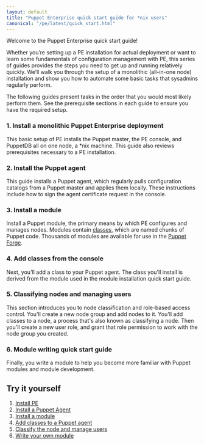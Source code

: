 ```yaml
---
layout: default
title: "Puppet Enterprise quick start guide for *nix users"
canonical: "/pe/latest/quick_start.html"
---
```


Welcome to the Puppet Enterprise quick start guide! 

Whether you’re setting up a PE installation for actual deployment or want to learn some fundamentals of configuration management with PE, this series of guides provides the steps you need to get up and running relatively quickly. We’ll walk you through the setup of a monolithic (all-in-one node) installation and show you how to automate some basic tasks that sysadmins regularly perform.

The following guides present tasks in the order that you would most likely perform them. See the prerequisite sections in each guide to ensure you have the required setup.

### 1. Install a monolithic Puppet Enterprise deployment
This basic setup of PE installs the Puppet master, the PE console, and PuppetDB all on one node, a *nix machine. This guide also reviews prerequisites necessary to a PE installation.

### 2. Install the Puppet agent
This guide installs a Puppet agent, which regularly pulls configuration catalogs from a Puppet master and applies them locally. These instructions include how to sign the agent certificate request in the console.

### 3. Install a module
Install a Puppet module, the primary means by which PE configures and manages nodes. Modules contain [classes]({{puppet}}/lang_classes.html), which are named chunks of Puppet code. Thousands of modules are available for use in the [Puppet Forge](https://forge.puppet.com/?_ga=1.60332580.801227828.1463674725). 

### 4. Add classes from the console
Next, you'll add a class to your Puppet agent. The class you'll install is derived from the module used in the module installation quick start guide.

### 5. Classifying nodes and managing users
This section introduces you to node classification and role-based access control. You'll create a new node group and add nodes to it. You'll add classes to a node, a process that's also known as classifying a node. Then you'll create a new user role, and grant that role permission to work with the node group you created.

### 6. Module writing quick start guide
Finally, you write a module to help you become more familiar with Puppet modules and module development.

## Try it yourself
1. [Install PE](./quick_start_install_mono.html) 
2. [Install a Puppet Agent](./quick_start_install_agents_nix.html)
3. [Install a module](./quick_start_module_install_nix.html)
4. [Add classes to a Puppet agent](./quick_start_adding_class_nix.html)
5. [Classify the node and manage users](./quick_start_nc_rbac.html)
6. [Write your own module](./quick_writing_nix.html)





